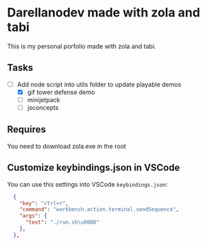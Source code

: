 # Darellanodev made with zola and tabi

This is my personal porfolio made with zola and tabi.

## Tasks

- [ ] Add node script into utils folder to update playable demos
  - [x] gif tower defense demo
  - [ ] minijetpack
  - [ ] jsconcepts

## Requires

You need to download zola.exe in the root

## Customize keybindings.json in VSCode

You can use this settings into VSCode `keybindings.json`:

```json
  {
    "key": "ctrl+r",
    "command": "workbench.action.terminal.sendSequence",
    "args": {
      "text": "./run.sh\u000D"
    },
  },
```

